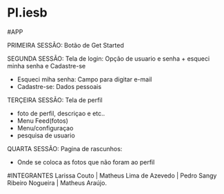 # PI.iesb

#APP

PRIMEIRA SESSÃO: Botão de Get Started

SEGUNDA SESSÃO: Tela de login: Opção de usuario e senha + esqueci minha senha e Cadastre-se
- Esqueci miha senha: Campo para digitar e-mail
- Cadastre-se: Dados pessoais
  
TERÇEIRA SESSÃO: Tela de perfil
- foto de perfil, descriçao e etc..
- Menu Feed(fotos)
- Menu/configuraçao
- pesquisa de usuario
  
QUARTA SESSÃO: Pagina de rascunhos:
- Onde se coloca as fotos que não foram ao perfil



#INTEGRANTES
  Larissa Couto |
  Matheus Lima de Azevedo |
  Pedro Sangy Ribeiro Nogueira |
  Matheus Araújo.

